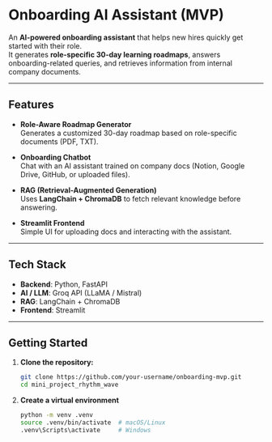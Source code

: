 # Onboarding AI Assistant (MVP)

An **AI-powered onboarding assistant** that helps new hires quickly get started with their role.  
It generates **role-specific 30-day learning roadmaps**, answers onboarding-related queries, and retrieves information from internal company documents.

---

## Features

- **Role-Aware Roadmap Generator**  
  Generates a customized 30-day roadmap based on role-specific documents (PDF, TXT).

- **Onboarding Chatbot**  
  Chat with an AI assistant trained on company docs (Notion, Google Drive, GitHub, or uploaded files).

- **RAG (Retrieval-Augmented Generation)**  
  Uses **LangChain + ChromaDB** to fetch relevant knowledge before answering.

- **Streamlit Frontend**  
  Simple UI for uploading docs and interacting with the assistant.

---

## Tech Stack

- **Backend**: Python, FastAPI  
- **AI / LLM**: Groq API (LLaMA / Mistral)  
- **RAG**: LangChain + ChromaDB  
- **Frontend**: Streamlit  

---

## Getting Started

1. **Clone the repository:**
   ```bash
   git clone https://github.com/your-username/onboarding-mvp.git
   cd mini_project_rhythm_wave
   ```
2. **Create a virtual environment**
   ```bash
   python -m venv .venv
   source .venv/bin/activate  # macOS/Linux
   .venv\Scripts\activate     # Windows
  ```
